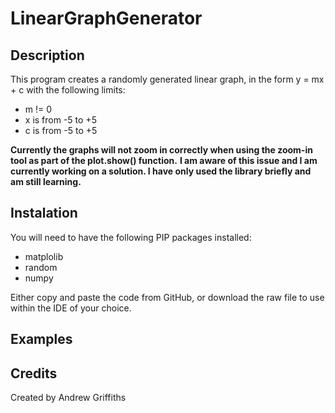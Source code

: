 # LinearGraphGenerator

## Description
This program creates a randomly generated linear graph, in the form y = mx + c with the following limits:
* m != 0
* x is from -5 to +5
* c is from -5 to +5

**Currently the graphs will not zoom in correctly when using the zoom-in tool as part of the plot.show() function.**
**I am aware of this issue and I am currently working on a solution. I have only used the library briefly and am still learning.**

## Instalation
You will need to have the following PIP packages installed:
* matplolib
* random
* numpy

Either copy and paste the code from GitHub, or download the raw file to use within the IDE of your choice.

## Examples



## Credits
Created by Andrew Griffiths
